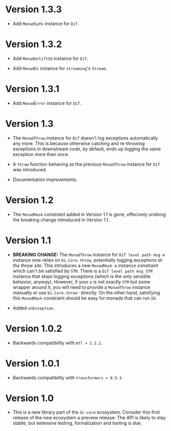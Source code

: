# Version 1.3.3

* Add `MonadSafe` instance for `DiT`.


# Version 1.3.2

* Add `MonadUnliftIO` instance for `DiT`.

* Add `MonadDi` instance for `streaming`'s `Stream`.


# Version 1.3.1

* Add `MonadError` instance for `DiT`.

# Version 1.3

* The `MonadThrow` instance for `DiT` doesn't log exceptions automatically any
  more. This is because otherwise catching and re-throwing exceptions in
  downstream code, by default, ends up logging the same exception more than
  once.

* A `throw` function behaving as the previous `MonadThrow` instance for `DiT`
  was introduced.

* Documentation improvements.


# Version 1.2

* The `MonadMask` constraint added in Version 1.1 is gone, effecively
  undoing the breaking change introduced in Version 1.1.


# Version 1.1

* **BREAKING CHANGE:** The `MonadThrow` instance for `DiT level path msg
  m` instance now relies on `Di.Core.throw`, potentially logging
  exceptions _at the throw site_.  This introduces a new `MonadMask m`
  instance constraint which can't be satisfied by `STM`. There is a
  `DiT level path msg STM` instance that skips logging exceptions (which
  is the only sensible behavior, anyway). However, if your `m` is not
  exactly `STM` but some wrapper around it, you will need to provide a
  `MonadThrow` instance manually or use `Di.Core.throw'` directly. On
  the other hand, satisfying this `MonadMask` constraint should be easy
  for monads that can run `IO`.

* Added `onException`.

# Version 1.0.2

* Backwards compatibility with `mtl < 2.2.2`.

# Version 1.0.1

* Backwards compatibility with `transformers < 0.5.3`.

# Version 1.0

* This is a new library part of the `di-core` ecosystem.
  Consider this first release of the new ecosystem a preview release: The API is
  likely to stay stable, but extensive testing, formalization and tooling is
  due.

